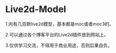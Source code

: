 # Live2d-Model

1.内有几百款live2d模型，基本都是moc或者moc3的。

2.可以通过各个博客平台的Live2d插件放到网站上。

3.仅供学习交流，不得用于商业用途，否则后果自负。
